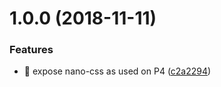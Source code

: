 # 1.0.0 (2018-11-11)


### Features

* 🎸 expose nano-css as used on P4 ([c2a2294](https://github.com/streamich/p4-css/commit/c2a2294))
